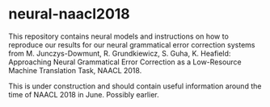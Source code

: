 # neural-naacl2018
This repository contains neural models and instructions on how to reproduce our results for our neural grammatical error correction systems from M. Junczys-Dowmunt, R. Grundkiewicz, S. Guha, K. Heafield: Approaching Neural Grammatical Error Correction as a Low-Resource Machine Translation Task, NAACL 2018.

This is under construction and should contain useful information around the time of NAACL 2018 in June. Possibly earlier. 
